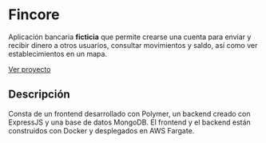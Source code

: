 # Fincore

Aplicación bancaria **ficticia** que permite crearse una cuenta para enviar y recibir dinero a otros usuarios, consultar movimientos y saldo, así como ver establecimientos en un mapa.

[Ver proyecto](http://3.137.218.239:3000/)

## Descripción
Consta de un frontend desarrollado con Polymer, un backend creado con ExpressJS y una base de datos MongoDB. El frontend y el backend están construidos con Docker y desplegados en AWS Fargate.

